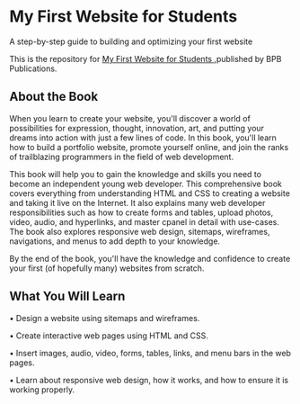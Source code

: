 # My First Website for Students

A step-by-step guide to building and optimizing your first website

This is the repository for [My First Website for Students
](https://bpbonline.com/products/my-first-website-for-students),published by BPB Publications. 

## About the Book
When you learn to create your website, you'll discover a world of possibilities for expression, thought, innovation, art, and putting your dreams into action with just a few lines of code. In this book, you'll learn how to build a portfolio website, promote yourself online, and join the ranks of trailblazing programmers in the field of web development.
 
This book will help you to gain the knowledge and skills you need to become an independent young web developer. This comprehensive book covers everything from understanding HTML and CSS to creating a website and taking it live on the Internet. It also explains many web developer responsibilities such as how to create forms and tables, upload photos, video, audio, and hyperlinks, and master cpanel in detail with use-cases. The book also explores responsive web design, sitemaps, wireframes, navigations, and menus to add depth to your knowledge.
 
By the end of the book, you'll have the knowledge and confidence to create your first (of hopefully many) websites from scratch.

## What You Will Learn
•  Design a website using sitemaps and wireframes.

•  Create interactive web pages using HTML and CSS.

•  Insert images, audio, video, forms, tables, links, and menu bars in the web pages.

•  Learn about responsive web design, how it works, and how to ensure it is working properly.
